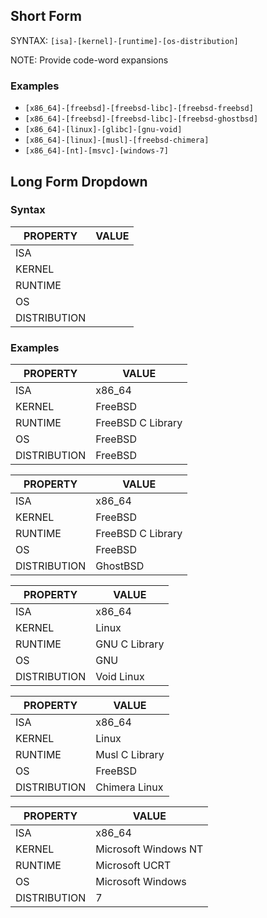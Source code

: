 ## Short Form
SYNTAX: `[isa]-[kernel]-[runtime]-[os-distribution]`

NOTE: Provide code-word expansions
### Examples
- `[x86_64]-[freebsd]-[freebsd-libc]-[freebsd-freebsd]`
- `[x86_64]-[freebsd]-[freebsd-libc]-[freebsd-ghostbsd]`
- `[x86_64]-[linux]-[glibc]-[gnu-void]`
- `[x86_64]-[linux]-[musl]-[freebsd-chimera]`
- `[x86_64]-[nt]-[msvc]-[windows-7]`
## Long Form Dropdown
### Syntax

| PROPERTY     | VALUE |
| ------------ | ----- |
| ISA          |       |
| KERNEL       |       |
| RUNTIME      |       |
| OS           |       |
| DISTRIBUTION |       |

### Examples

| PROPERTY     | VALUE             |
| ------------ | ----------------- |
| ISA          | x86_64            |
| KERNEL       | FreeBSD           |
| RUNTIME      | FreeBSD C Library |
| OS           | FreeBSD           |
| DISTRIBUTION | FreeBSD           |

| PROPERTY     | VALUE             |
| ------------ | ----------------- |
| ISA          | x86_64            |
| KERNEL       | FreeBSD           |
| RUNTIME      | FreeBSD C Library |
| OS           | FreeBSD           |
| DISTRIBUTION | GhostBSD          |

| PROPERTY     | VALUE         |
| ------------ | ------------- |
| ISA          | x86_64        |
| KERNEL       | Linux         |
| RUNTIME      | GNU C Library |
| OS           | GNU           |
| DISTRIBUTION | Void Linux    |

| PROPERTY     | VALUE          |
| ------------ | -------------- |
| ISA          | x86_64         |
| KERNEL       | Linux          |
| RUNTIME      | Musl C Library |
| OS           | FreeBSD        |
| DISTRIBUTION | Chimera Linux  |

| PROPERTY     | VALUE                |
| ------------ | -------------------- |
| ISA          | x86_64               |
| KERNEL       | Microsoft Windows NT |
| RUNTIME      | Microsoft UCRT       |
| OS           | Microsoft Windows    |
| DISTRIBUTION | 7                    |
